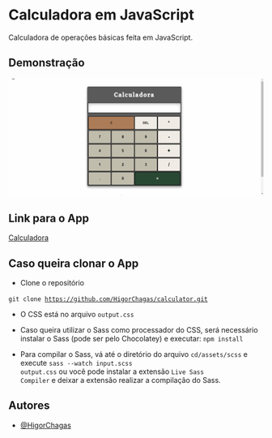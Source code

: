 
# Calculadora em JavaScript

Calculadora de operações básicas feita em JavaScript.

## Demonstração

![](calculadora.gif)

## Link para o App
[Calculadora](https://github.com/HigorChagas/calculator/blob/main/README.md)

## Caso queira clonar o App

- Clone o repositório

<code>git clone https://github.com/HigorChagas/calculator.git</code>

- O CSS está no arquivo <code>output.css</code>

- Caso queira utilizar o Sass como processador do CSS, será necessário instalar o Sass (pode ser pelo Chocolatey) e executar:
<code>npm install</code>

- Para compilar o Sass, vá até o diretório do arquivo <code>cd/assets/scss</code> e execute <code>sass --watch input.scss output.css</code> ou você pode instalar a extensão <code>Live Sass Compiler</code> e deixar a extensão realizar a compilação do Sass.

## Autores

- [@HigorChagas](https://github.com/HigorChagas)





